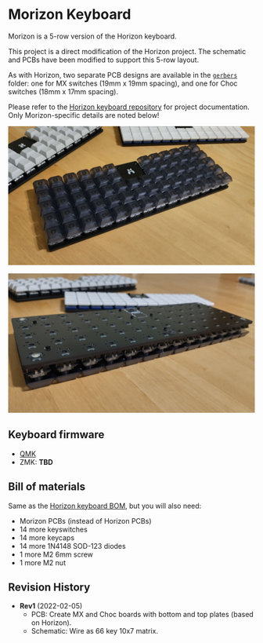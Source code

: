 # Morizon Keyboard

Morizon is a 5-row version of the Horizon keyboard.

This project is a direct modification of the Horizon project. The schematic and PCBs have been modified to support this 5-row layout.

As with Horizon, two separate PCB designs are available in the [`gerbers`](gerbers) folder: one for MX switches (19mm x 19mm spacing), and one for Choc switches (18mm x 17mm spacing).

Please refer to the [Horizon keyboard repository](https://github.com/skarrmann/horizon) for project documentation. Only Morizon-specific details are noted below!

![Morizon MX top photo](images/morizon-mx-top.jpg)

![Morizon MX bottom photo](images/morizon-mx-bottom.jpg)

## Keyboard firmware

* [QMK](https://github.com/qmk/qmk_firmware/tree/master/keyboards/morizon)
* ZMK: **TBD**

## Bill of materials

Same as the [Horizon keyboard BOM](https://github.com/skarrmann/horizon/#bill-of-materials), but you will also need:

* Morizon PCBs (instead of Horizon PCBs)
* 14 more keyswitches
* 14 more keycaps
* 14 more 1N4148 SOD-123 diodes
* 1 more M2 6mm screw
* 1 more M2 nut

## Revision History

* **Rev1** (2022-02-05)
    * PCB: Create MX and Choc boards with bottom and top plates (based on Horizon).
    * Schematic: Wire as 66 key 10x7 matrix.
